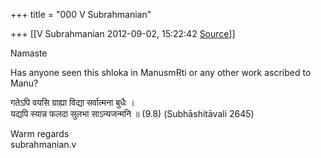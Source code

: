 +++
title = "000 V Subrahmanian"

+++
[[V Subrahmanian	2012-09-02, 15:22:42 [Source](https://groups.google.com/g/bvparishat/c/CrAF6nmgC-A)]]



Namaste  
  
Has anyone seen this shloka in ManusmRti or any other work ascribed to Manu?   
  
गतेऽपि वयसि ग्राह्या विद्या सर्वात्मना बुधैः ।  
यद्यपि स्यान्न फलदा सुलभा साऽन्यजन्मनि ॥ (9.8) (Subhāshitāvali 2645)  
  
  
  
Warm regards  
subrahmanian.v  

